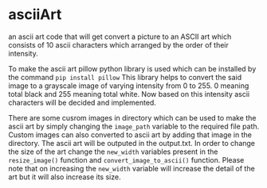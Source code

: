 # asciiArt

an ascii art code that will get convert a picture to an ASCII art which consists of 10 ascii characters which arranged by the order of their intensity.

To make the ascii art pillow python library is used which can be installed by the command `pip install pillow` This library helps to convert the said image to a grayscale image of varying intensity from 0 to 255. 0 meaning total black and 255 meaning total white. Now based on this intensity ascii characters will be decided and implemented.

There are some cusrom images in directory which can be used to make the ascii art by simply changing the `image_path` variable to the required file path. Custom images can also converted to ascii art by adding that image in the directory. The ascii art will be outputed in the output.txt. In order to change the size of the art change the `new_width` variables present in the `resize_image()` function and `convert_image_to_ascii()` function. Please note that on increasing the `new_width` variable will increase the detail of the art but it will also increase its size.
